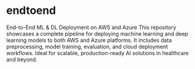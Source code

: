 # endtoend
End-to-End ML &amp; DL Deployment on AWS and Azure This repository showcases a complete pipeline for deploying machine learning and deep learning models to both AWS and Azure platforms. It includes data preprocessing, model training, evaluation, and cloud deployment workflows. Ideal for scalable, production-ready AI solutions in healthcare and beyond.
